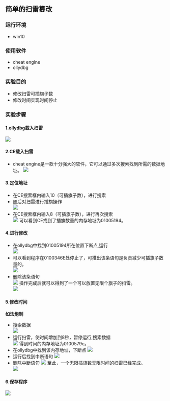 ## 简单的扫雷篡改

### 运行环境
- win10
### 使用软件
- cheat engine
- ollydbg
### 实验目的
- 修改扫雷可插旗子数
- 修改时间实现时间停止
### 实验步骤
#### 1.ollydbg载入扫雷  
![](img/ollydbg_step00.png)  
#### 2.CE载入扫雷
- cheat engine是一款十分强大的软件，它可以通过多次搜索找到所需的数据地址。
![](img/CE_step00.png)  
#### 3.定位地址
- 在CE搜索框内输入10（可插旗子数），进行搜索  
- 随后对扫雷进行插旗操作  
![](img/ollydbg_step01.png)  
- 在CE搜索框内输入8（可插旗子数），进行再次搜索  
![](img/CE_step01.png)
可以看到CE找到了插旗数量的内存地址为01005194。
#### 4.进行修改
- 在ollydbg中找到01005194所在位置下断点,运行  
![](img/ollydbg_step03.png) 
- 可以看到程序在0100346E处停止了，可推出该条语句是负责减少可插旗子数量的。  
![](img/ollydbg_step04.png) 
- 删除该条语句  
![](img/ollydbg_step05.png) 
操作完成后就可以得到了一个可以放置无限个旗子的扫雷。  
![](img/ollydbg_step06_done.png) 
#### 5.修改时间
**如法炮制**

- 搜索数据  
![](img/CE_time00.png)
- 运行扫雷，使时间增加到8秒，暂停运行,搜索数据  
![](img/CE_time01.png)
得到时间的内存地址为0100579c。
- 在ollydbg中找到该内存地址，下断点
![](img/ollydbg_time01.png)
- 运行后找到中断语句
![](img/ollydbg_time02.png)
- 删除中断语句
![](img/ollydbg_time03.png)
至此，一个无限插旗数无限时间的扫雷已经完成。  
![](img/done2.png)
#### 6.保存程序
![](img/done.png)